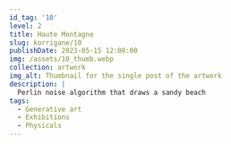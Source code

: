 ```yaml
---
id_tag: '10'
level: 2
title: Haute Montagne
slug: korrigane/10
publishDate: 2023-05-15 12:00:00
img: /assets/10_thumb.webp
collection: artwork
img_alt: Thumbnail for the single post of the artwork
description: |
  Perlin noise algorithm that draws a sandy beach
tags:
  - Generative art
  - Exhibitions
  - Physicals
---
```

